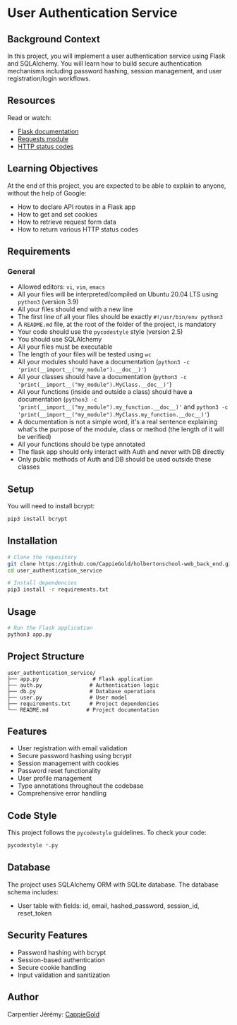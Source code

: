 # User Authentication Service

## Background Context
In this project, you will implement a user authentication service using Flask and SQLAlchemy. You will learn how to build secure authentication mechanisms including password hashing, session management, and user registration/login workflows.

## Resources
Read or watch:

- [Flask documentation](https://flask.palletsprojects.com/)
- [Requests module](https://docs.python-requests.org/en/latest/)
- [HTTP status codes](https://developer.mozilla.org/en-US/docs/Web/HTTP/Status)

## Learning Objectives
At the end of this project, you are expected to be able to explain to anyone, without the help of Google:

- How to declare API routes in a Flask app
- How to get and set cookies
- How to retrieve request form data
- How to return various HTTP status codes

## Requirements

### General
- Allowed editors: `vi`, `vim`, `emacs`
- All your files will be interpreted/compiled on Ubuntu 20.04 LTS using `python3` (version 3.9)
- All your files should end with a new line
- The first line of all your files should be exactly `#!/usr/bin/env python3`
- A `README.md` file, at the root of the folder of the project, is mandatory
- Your code should use the `pycodestyle` style (version 2.5)
- You should use SQLAlchemy
- All your files must be executable
- The length of your files will be tested using `wc`
- All your modules should have a documentation (`python3 -c 'print(__import__("my_module").__doc__)'`)
- All your classes should have a documentation (`python3 -c 'print(__import__("my_module").MyClass.__doc__)'`)
- All your functions (inside and outside a class) should have a documentation (`python3 -c 'print(__import__("my_module").my_function.__doc__)'` and `python3 -c 'print(__import__("my_module").MyClass.my_function.__doc__)'`)
- A documentation is not a simple word, it's a real sentence explaining what's the purpose of the module, class or method (the length of it will be verified)
- All your functions should be type annotated
- The flask app should only interact with Auth and never with DB directly
- Only public methods of Auth and DB should be used outside these classes

## Setup

You will need to install bcrypt:

```bash
pip3 install bcrypt
```

## Installation

```bash
# Clone the repository
git clone https://github.com/CappieGold/holbertonschool-web_back_end.git
cd user_authentication_service

# Install dependencies
pip3 install -r requirements.txt
```

## Usage

```bash
# Run the Flask application
python3 app.py
```

## Project Structure

```
user_authentication_service/
├── app.py                 # Flask application
├── auth.py               # Authentication logic
├── db.py                 # Database operations
├── user.py               # User model
├── requirements.txt      # Project dependencies
└── README.md            # Project documentation
```

## Features

- User registration with email validation
- Secure password hashing using bcrypt
- Session management with cookies
- Password reset functionality
- User profile management
- Type annotations throughout the codebase
- Comprehensive error handling

## Code Style

This project follows the `pycodestyle` guidelines. To check your code:

```bash
pycodestyle *.py
```

## Database

The project uses SQLAlchemy ORM with SQLite database. The database schema includes:

- User table with fields: id, email, hashed_password, session_id, reset_token

## Security Features

- Password hashing with bcrypt
- Session-based authentication
- Secure cookie handling
- Input validation and sanitization

## Author

Carpentier Jérémy: [CappieGold](https://github.com/CappieGold)
